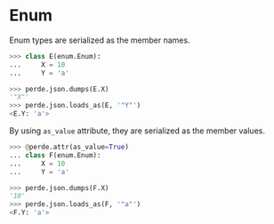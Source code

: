 # Enum

<!--
>>> from dataclasses import dataclass, field
>>> import perde, enum

-->

Enum types are serialized as the member names.

```python
>>> class E(enum.Enum):
...     X = 10
...     Y = 'a'

>>> perde.json.dumps(E.X)
'"X"'
>>> perde.json.loads_as(E, '"Y"')
<E.Y: 'a'>

```

By using `as_value` attribute, they are serialized as the member values.

```python
>>> @perde.attr(as_value=True)
... class F(enum.Enum):
...     X = 10
...     Y = 'a'

>>> perde.json.dumps(F.X)
'10'
>>> perde.json.loads_as(F, '"a"')
<F.Y: 'a'>

```
